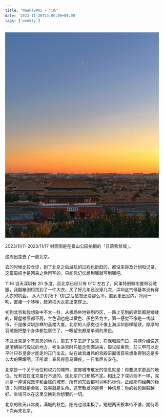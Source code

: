 ```yaml
---
title: "Weekly#05 - 北京"
date: '2023-11-20T23:00:00+08:00'
tags: ['weekly']
---
```


![](IMG_5160.jpg)

2023/11/11-2023/11/17 封面图是在景山公园拍摄的「日落紫禁城」。

这周出差去了一趟北京。

去的时候比较仓促，到了北京之后游玩的过程也挺赶的，都没来得及计划和记录，这篇周报也是回来之后再写的，只能凭记忆想到哪就写到哪吧。

11.16 当天深圳有 20 多度，而北京已经只有 0℃ 左右了，同事特别嘱咐要带羽绒服，我翻箱倒柜找到了一件大衣，买了好几年还没穿几次，深圳这气候基本没有穿大衣的机会。
从大兴机场下飞机之后感觉还没那么冷，直到走出室内，冷风一吹，直接一个哆嗦，赶紧把大衣拿出来穿上。
  
初到北京和我想象中不太一样，从机场坐地铁到市区，一路上见到的建筑都是矮矮的，房屋楼层都不高，主色调也是以黄色、灰色系为主，第一感觉不像是一线城市，不是像深圳那样的高楼大厦。北京的人感觉也不像上海深圳那样精致，厚厚的羽绒服把整个身体都包裹住了，一眼望去都是单调的黑色。

不过北京是个有意思的地方，周五下午去逛了故宫，在保和殿门口，导游介绍说这是清朝举行殿试的地方，考生进宫时只能走侧面进来，殿试结束后，前三甲可以走平时只有皇帝才能走的正门出去。站在故宫雄伟的宫殿前面很容易想象得到这是多么大的荣耀啊。正所谓：春风得意马蹄疾，一日看尽长安花。

北京是一个关于地位和权力的城市，这座城市散发的信息就是：你要追求更高的地位。光有钱在北京是行不通的，连北京户口都搞不定。相比之下深圳则不一样，深圳是一座讲究效率和金钱的城市，所有的东西都可以明码标价。正如那句经典的标语：时间就是金钱，效率就是生命。这里散发的是另一种信息：你的钱包越鼓越好。金钱可以在这里交换到你想要的一切。

北京的秋天非常美，满城的秋色，阳光也温柔极了。短短两天根本待不够，期待着下次再来北京。